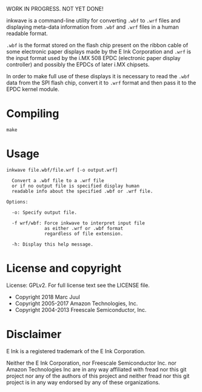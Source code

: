 
WORK IN PROGRESS. NOT YET DONE!

inkwave is a command-line utility for converting `.wbf` to `.wrf` files and displaying meta-data information from `.wbf` and `.wrf` files in a human readable format.

`.wbf` is the format stored on the flash chip present on the ribbon cable of some electronic paper displays made by the E Ink Corporation and `.wrf` is the input format used by the i.MX 508 EPDC (electronic paper display controller) and possibly the EPDCs of later i.MX chipsets.

In order to make full use of these displays it is necessary to read the `.wbf` data from the SPI flash chip, convert it to `.wrf` format and then pass it to the EPDC kernel module.

# Compiling

```
make
```

# Usage

```
inkwave file.wbf/file.wrf [-o output.wrf]

  Convert a .wbf file to a .wrf file
  or if no output file is specified display human
  readable info about the specified .wbf or .wrf file.

Options:

  -o: Specify output file.

  -f wrf/wbf: Force inkwave to interpret input file
              as either .wrf or .wbf format
              regardless of file extension.

  -h: Display this help message.
```

# License and copyright

License: GPLv2. For full license text see the LICENSE file.

* Copyright 2018 Marc Juul
* Copyright 2005-2017 Amazon Technologies, Inc.
* Copyright 2004-2013 Freescale Semiconductor, Inc.

# Disclaimer

E Ink is a registered trademark of the E Ink Corporation.

Neither the E Ink Corporation, nor Freescale Semiconductor Inc. nor Amazon Technologies Inc are in any way affiliated with fread nor this git project nor any of the authors of this project and neither fread nor this git project is in any way endorsed by any of these organizations.